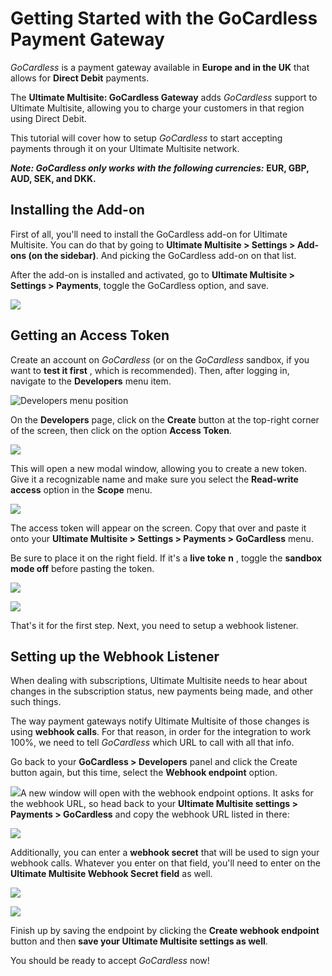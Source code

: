 # Getting Started with the GoCardless Payment Gateway

_GoCardless_ is a payment gateway available in **Europe and in the UK** that allows for **Direct Debit** payments.

The **Ultimate Multisite: GoCardless Gateway** adds _GoCardless_ support to Ultimate Multisite, allowing you to charge your customers in that region using Direct Debit.

This tutorial will cover how to setup _GoCardless_ to start accepting payments through it on your Ultimate Multisite network.

_**Note: GoCardless only works with the following currencies:**_ **EUR, GBP, AUD, SEK, and DKK.**

## Installing the Add-on

First of all, you'll need to install the GoCardless add-on for Ultimate Multisite. You can do that by going to **Ultimate Multisite > Settings > Add-ons (on the sidebar)**. And picking the GoCardless add-on on that list.

After the add-on is installed and activated, go to **Ultimate Multisite > Settings > Payments**, toggle the GoCardless option, and save.

![](https://wp-ultimo-space.fra1.cdn.digitaloceanspaces.com/hs-file-VRRNzphbjJ.png)

## Getting an Access Token

Create an account on _GoCardless_ (or on the _GoCardless_ sandbox, if you want to **test it first** , which is recommended). Then, after logging in, navigate to the **Developers** menu item.

![Developers menu position](https://wp-ultimo-space.fra1.cdn.digitaloceanspaces.com/hs-file-kENJK2VMJy.png)

On the **Developers** page, click on the **Create** button at the top-right corner of the screen, then click on the option **Access Token**.

![](https://wp-ultimo-space.fra1.cdn.digitaloceanspaces.com/hs-file-UrGjq2m5TX.png)

This will open a new modal window, allowing you to create a new token. Give it a recognizable name and make sure you select the **Read-write access** option in the **Scope** menu.

![](https://wp-ultimo-space.fra1.cdn.digitaloceanspaces.com/hs-file-MDY7J5ylvj.png)

The access token will appear on the screen. Copy that over and paste it onto your **Ultimate Multisite > Settings > Payments > GoCardless** menu.

Be sure to place it on the right field. If it's a **live toke** **n** , toggle the **sandbox mode off** before pasting the token.

![](https://wp-ultimo-space.fra1.cdn.digitaloceanspaces.com/hs-file-3DsJSYPv1Z.png)

![](https://wp-ultimo-space.fra1.cdn.digitaloceanspaces.com/hs-file-FlMS0mucqq.png)

That's it for the first step. Next, you need to setup a webhook listener.

## Setting up the Webhook Listener

When dealing with subscriptions, Ultimate Multisite needs to hear about changes in the subscription status, new payments being made, and other such things.

The way payment gateways notify Ultimate Multisite of those changes is using **webhook calls**. For that reason, in order for the integration to work 100%, we need to tell _GoCardless_ which URL to call with all that info.

Go back to your **GoCardless > Developers** panel and click the Create button again, but this time, select the **Webhook endpoint** option.

![](https://wp-ultimo-space.fra1.cdn.digitaloceanspaces.com/hs-file-p3PuOhRO6b.png)A new window will open with the webhook endpoint options. It asks for the webhook URL, so head back to your **Ultimate Multisite settings > Payments > GoCardless** and copy the webhook URL listed in there:

![](https://wp-ultimo-space.fra1.cdn.digitaloceanspaces.com/hs-file-7GKJY7tRgV.png)

Additionally, you can enter a **webhook secret** that will be used to sign your webhook calls. Whatever you enter on that field, you'll need to enter on the **Ultimate Multisite Webhook Secret field** as well.

![](https://wp-ultimo-space.fra1.cdn.digitaloceanspaces.com/hs-file-ICXNY1PnA6.png)

![](https://wp-ultimo-space.fra1.cdn.digitaloceanspaces.com/hs-file-YIJv3UFhhz.png)

Finish up by saving the endpoint by clicking the **Create webhook endpoint** button and then **save your Ultimate Multisite settings as well**.

You should be ready to accept _GoCardless_ now!

